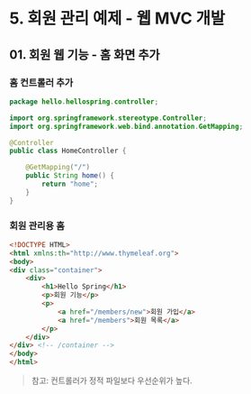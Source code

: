 # 5. 회원 관리 예제 - 웹 MVC 개발
## 01. 회원 웹 기능 - 홈 화면 추가
### 홈 컨트롤러 추가
```java
package hello.hellospring.controller;

import org.springframework.stereotype.Controller;
import org.springframework.web.bind.annotation.GetMapping;

@Controller
public class HomeController {

    @GetMapping("/")
    public String home() {
        return "home";
    }
}
```
### 회원 관리용 홈
```html
<!DOCTYPE HTML>
<html xmlns:th="http://www.thymeleaf.org">
<body>
<div class="container">
    <div>
        <h1>Hello Spring</h1>
        <p>회원 기능</p>
        <p>
            <a href="/members/new">회원 가입</a>
            <a href="/members">회원 목록</a>
        </p>
    </div>
</div> <!-- /container -->
</body>
</html>
```
> 참고: 컨트롤러가 정적 파일보다 우선순위가 높다.
